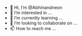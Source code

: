 - 👋 Hi, I’m @Abhinandneon
- 👀 I’m interested in ...
- 🌱 I’m currently learning ...
- 💞️ I’m looking to collaborate on ...
- 📫 How to reach me ...

<!---
Abhinandneon/Abhinandneon is a ✨ special ✨ repository because its `README.md` (this file) appears on your GitHub profile.
You can click the Preview link to take a look at your changes.
--->
